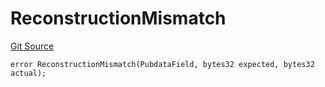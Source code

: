 # ReconstructionMismatch
[Git Source](https://github.com/matter-labs/zksync-contracts/blob/c6e73735b89a4b474234f6471e326125c9069f15/contracts/l2-contracts/data-availability/DAErrors.sol)


```solidity
error ReconstructionMismatch(PubdataField, bytes32 expected, bytes32 actual);
```


